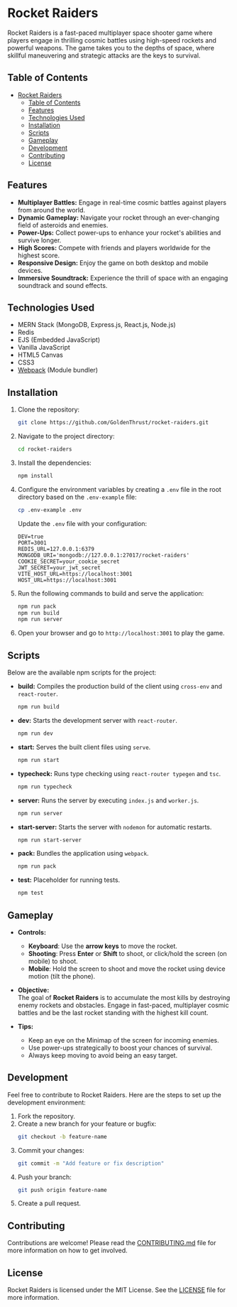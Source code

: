 # Rocket Raiders

Rocket Raiders is a fast-paced multiplayer space shooter game where players engage in thrilling cosmic battles using high-speed rockets and powerful weapons. The game takes you to the depths of space, where skillful maneuvering and strategic attacks are the keys to survival.

## Table of Contents

- [Rocket Raiders](#rocket-raiders)
  - [Table of Contents](#table-of-contents)
  - [Features](#features)
  - [Technologies Used](#technologies-used)
  - [Installation](#installation)
  - [Scripts](#scripts)
  - [Gameplay](#gameplay)
  - [Development](#development)
  - [Contributing](#contributing)
  - [License](#license)

## Features

- **Multiplayer Battles:** Engage in real-time cosmic battles against players from around the world.
- **Dynamic Gameplay:** Navigate your rocket through an ever-changing field of asteroids and enemies.
- **Power-Ups:** Collect power-ups to enhance your rocket's abilities and survive longer.
- **High Scores:** Compete with friends and players worldwide for the highest score.
- **Responsive Design:** Enjoy the game on both desktop and mobile devices.
- **Immersive Soundtrack:** Experience the thrill of space with an engaging soundtrack and sound effects.

## Technologies Used

- MERN Stack (MongoDB, Express.js, React.js, Node.js)
- Redis
- EJS (Embedded JavaScript)
- Vanilla JavaScript
- HTML5 Canvas
- CSS3
- [Webpack](https://webpack.js.org/) (Module bundler)

## Installation

1. Clone the repository:
   ```bash
   git clone https://github.com/GoldenThrust/rocket-raiders.git
   ```
2. Navigate to the project directory:
   ```bash
   cd rocket-raiders
   ```
3. Install the dependencies:
   ```bash
   npm install
   ```
4. Configure the environment variables by creating a `.env` file in the root directory based on the `.env-example` file:
   ```bash
   cp .env-example .env
   ```
   Update the `.env` file with your configuration:
   ```env
   DEV=true
   PORT=3001
   REDIS_URL=127.0.0.1:6379
   MONGODB_URI='mongodb://127.0.0.1:27017/rocket-raiders'
   COOKIE_SECRET=your_cookie_secret
   JWT_SECRET=your_jwt_secret
   VITE_HOST_URL=https://localhost:3001
   HOST_URL=https://localhost:3001
   ```
5. Run the following commands to build and serve the application:
   ```bash
   npm run pack
   npm run build
   npm run server
   ```
6. Open your browser and go to `http://localhost:3001` to play the game.


## Scripts

Below are the available npm scripts for the project:

- **build:** Compiles the production build of the client using `cross-env` and `react-router`.
  ```bash
  npm run build
  ```
- **dev:** Starts the development server with `react-router`.
  ```bash
  npm run dev
  ```
- **start:** Serves the built client files using `serve`.
  ```bash
  npm run start
  ```
- **typecheck:** Runs type checking using `react-router typegen` and `tsc`.
  ```bash
  npm run typecheck
  ```
- **server:** Runs the server by executing `index.js` and `worker.js`.
  ```bash
  npm run server
  ```
- **start-server:** Starts the server with `nodemon` for automatic restarts.
  ```bash
  npm run start-server
  ```
- **pack:** Bundles the application using `webpack`.
  ```bash
  npm run pack
  ```
- **test:** Placeholder for running tests.
  ```bash
  npm test
  ```

## Gameplay

- **Controls:**  
  - **Keyboard**: Use the **arrow keys** to move the rocket.  
  - **Shooting**: Press **Enter** or **Shift** to shoot, or click/hold the screen (on mobile) to shoot.
  - **Mobile**: Hold the screen to shoot and move the rocket using device motion (tilt the phone).
  
- **Objective:**  
  The goal of **Rocket Raiders** is to accumulate the most kills by destroying enemy rockets and obstacles. Engage in fast-paced, multiplayer cosmic battles and be the last rocket standing with the highest kill count.

- **Tips:**  
  - Keep an eye on the Minimap of the screen for incoming enemies.
  - Use power-ups strategically to boost your chances of survival.
  - Always keep moving to avoid being an easy target.

## Development

Feel free to contribute to Rocket Raiders. Here are the steps to set up the development environment:

1. Fork the repository.
2. Create a new branch for your feature or bugfix:
   ```bash
   git checkout -b feature-name
   ```
3. Commit your changes:
   ```bash
   git commit -m "Add feature or fix description"
   ```
4. Push your branch:
   ```bash
   git push origin feature-name
   ```
5. Create a pull request.

## Contributing

Contributions are welcome! Please read the [CONTRIBUTING.md](CONTRIBUTING.md) file for more information on how to get involved.

## License

Rocket Raiders is licensed under the MIT License. See the [LICENSE](LICENSE) file for more information.
